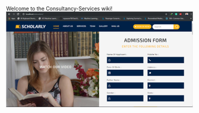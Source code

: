 Welcome to the Consultancy-Services wiki!
![demo page](https://github.com/roysaurav78/Consaltancy-Services/blob/master/1.PNG)
